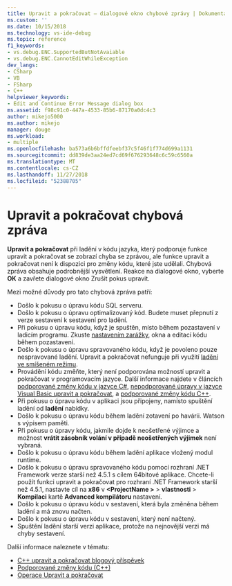 ```yaml
---
title: Upravit a pokračovat – dialogové okno chybové zprávy | Dokumentace Microsoftu
ms.custom: ''
ms.date: 10/15/2018
ms.technology: vs-ide-debug
ms.topic: reference
f1_keywords:
- vs.debug.ENC.SupportedButNotAvaiable
- vs.debug.ENC.CannotEditWhileException
dev_langs:
- CSharp
- VB
- FSharp
- C++
helpviewer_keywords:
- Edit and Continue Error Message dialog box
ms.assetid: f98c91c0-447a-4533-85b6-87170a0dc4c3
author: mikejo5000
ms.author: mikejo
manager: douge
ms.workload:
- multiple
ms.openlocfilehash: ba573a6b6bffdfeebf37c5f46f1f774d699a1131
ms.sourcegitcommit: dd839de3aa24ed7cd69f676293648c6c59c6560a
ms.translationtype: MT
ms.contentlocale: cs-CZ
ms.lasthandoff: 11/27/2018
ms.locfileid: "52388705"
---
```

# <a name="edit-and-continue-error-message"></a>Upravit a pokračovat chybová zpráva 

**Upravit a pokračovat** při ladění v kódu jazyka, který podporuje funkce upravit a pokračovat se zobrazí chyba se zprávou, ale funkce upravit a pokračovat není k dispozici pro změny kódu, které jste udělali. Chybová zpráva obsahuje podrobnější vysvětlení. Reakce na dialogové okno, vyberte **OK** a zavřete dialogové okno Zrušit pokus upravit.  

Mezi možné důvody pro tato chybová zpráva patří:  

-   Došlo k pokusu o úpravu kódu SQL serveru.
-   Došlo k pokusu o úpravu optimalizovaný kód. Budete muset přepnutí z verze sestavení k sestavení pro ladění.
-   Při pokusu o úpravu kódu, když je spuštěn, místo během pozastavení v ladicím programu. Zkuste [nastavením zarážky](../debugger/using-breakpoints.md), okna a editací kódu během pozastavení.
-   Došlo k pokusu o úpravu spravovaného kódu, když je povoleno pouze nespravované ladění. Upravit a pokračovat nefunguje při využití [ladění ve smíšeném režimu](../debugger/how-to-debug-in-mixed-mode.md).
-   Provádění kódu změňte, který není podporována možností upravit a pokračovat v programovacím jazyce. Další informace najdete v článcích [podporované změny kódu v jazyce C#](supported-code-changes-csharp.md), [nepodporované úpravy v jazyce Visual Basic upravit a pokračovat](unsupported-edits-in-visual-basic-edit-and-continue.md), a [podporované změny kódu C++](supported-code-changes-cpp.md).
-   Při pokusu o úpravu kódu v aplikaci jsou připojeny, namísto spuštění ladění od **ladění** nabídky.  
-   Došlo k pokusu o úpravu kódu během ladění zotavení po havárii. Watson s výpisem paměti.  
-   Při pokusu o úpravy kódu, jakmile dojde k neošetřené výjimce a možnost **vrátit zásobník volání v případě neošetřených výjimek** není vybraná.  
-   Došlo k pokusu o úpravu kódu během ladění aplikace vložený modul runtime.
-   Došlo k pokusu o úpravu spravovaného kódu pomocí rozhraní .NET Framework verze starší než 4.5.1 s cílem 64bitové aplikace. Chcete-li použít funkci upravit a pokračovat pro rozhraní .NET Framework starší než 4.5.1, nastavte cíl na **x86** v  **\<ProjectName >** > **vlastnosti**  >  **Kompilaci** kartě **Advanced kompilátoru** nastavení.  
-   Došlo k pokusu o úpravu kódu v sestavení, která byla změněna během ladění a má znovu načten.  
-   Došlo k pokusu o úpravu kódu v sestavení, který není načtený.  
-   Spuštění ladění starší verzi aplikace, protože na nejnovější verzi má chyby sestavení.
  
Další informace naleznete v tématu:
- [C++ upravit a pokračovat blogový příspěvek](https://blogs.msdn.microsoft.com/vcblog/2016/07/01/c-edit-and-continue-in-visual-studio-2015-update-3/)  
- [Podporované změny kódu (C++)](../debugger/supported-code-changes-cpp.md)
- [Operace Upravit a pokračovat](../debugger/edit-and-continue.md)